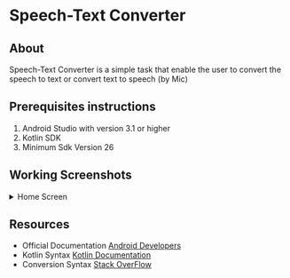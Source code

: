 # Speech-Text Converter

## About

Speech-Text Converter is a simple task that enable the user to convert the speech to text or convert text to speech (by Mic)

## Prerequisites instructions

1. Android Studio with version 3.1 or higher
2. Kotlin SDK
3. Minimum Sdk Version 26

## Working Screenshots

<details>
  <summary>Home Screen</summary>
<p>

![1](https://user-images.githubusercontent.com/52586356/138191107-440439c9-e796-46d6-9ea9-bb90d5681971.png)

</p>

</details>

## Resources

- Official Documentation [Android Developers](https://developer.android.com/reference/android/speech/SpeechRecognizer)  
- Kotlin Syntax [Kotlin Documentation](https://kotlinlang.org/docs/home.html)  
- Conversion Syntax [Stack OverFlow](https://stackoverflow.com/questions/5913773/speech-to-text-on-android)  
